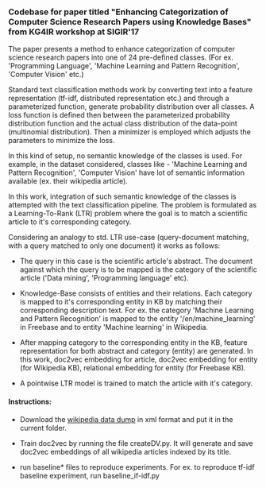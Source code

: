 ### Codebase for paper titled "Enhancing Categorization of Computer Science Research Papers using Knowledge Bases" from KG4IR workshop at SIGIR'17

The paper presents a method to enhance categorization of computer science research papers into one of 24 pre-defined classes. (For ex. 'Programming Language', 'Machine Learning and Pattern Recognition', 'Computer Vision' etc.)

Standard text classification methods work by converting text into a feature representation (tf-idf, distributed representation etc.) and through a parameterized function, generate probability distribution over all classes. A loss function is defined then between the parameterized probability distribution function and the actual class distribution of the data-point (multinomial distribution). Then a minimizer is employed which adjusts the parameters to minimize the loss.

In this kind of setup, no semantic knowledge of the classes is used. For example, in the dataset considered, classes like - 'Machine Learning and Pattern Recognition', 'Computer Vision' have lot of semantic information available (ex. their wikipedia article).

In this work, integration of such semantic knowledge of the classes is attempted with the text classification pipeline. The problem is formulated as a Learning-To-Rank (LTR) problem where the goal is to match a scientific article to it's corresponding category.

Considering an analogy to std. LTR use-case (query-document matching, with a query matched to only one document) it works as follows:



* The query in this case is the scientific article's abstract. The document against which the query is to be mapped is the category of the scientific article ('Data mining', 'Programming language' etc).

* Knowledge-Base consists of entities and their relations. Each category is mapped to it's corresponding entity in KB by matching their corresponding description text. For ex. the category 'Machine Learning and Pattern Recognition' is mapped to the entity '/en/machine_learning' in Freebase and to entity 'Machine learning' in Wikipedia.

* After mapping category to the corresponding entity in the KB, feature representation for both abstract and category (entity) are generated. In this work, doc2vec embedding for article, doc2vec embedding for entity (for Wikipedia KB), relational embedding for entity (for Freebase KB).

* A pointwise LTR model is trained to match the article with it's category.


#### Instructions:

* Download the [wikipedia data dump](https://dumps.wikimedia.org/enwiki/latest/enwiki-latest-pages-articles.xml.bz2]) in xml format and put it in the current folder.

* Train doc2vec by running the file createDV.py. It will generate and save doc2vec embeddings of all wikipedia articles indexed by its title.

* run baseline* files to reproduce experiments. For ex. to reproduce tf-idf baseline experiment, run baseline_if-idf.py
